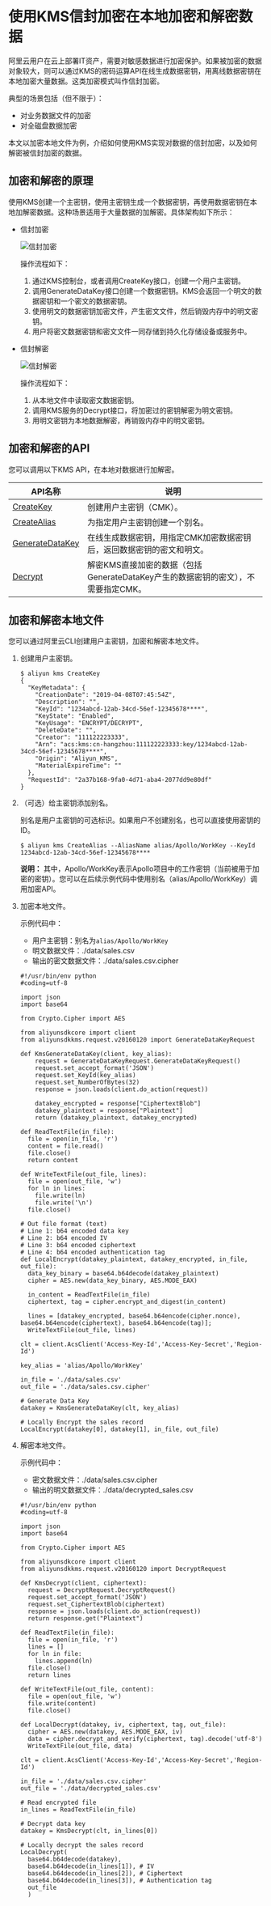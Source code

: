 # 使用KMS信封加密在本地加密和解密数据

阿里云用户在云上部署IT资产，需要对敏感数据进行加密保护。如果被加密的数据对象较大，则可以通过KMS的密码运算API在线生成数据密钥，用离线数据密钥在本地加密大量数据。这类加密模式叫作信封加密。

典型的场景包括（但不限于）：

-   对业务数据文件的加密
-   对全磁盘数据加密

本文以加密本地文件为例，介绍如何使用KMS实现对数据的信封加密，以及如何解密被信封加密的数据。

## 加密和解密的原理

使用KMS创建一个主密钥，使用主密钥生成一个数据密钥，再使用数据密钥在本地加解密数据。这种场景适用于大量数据的加解密。具体架构如下所示：

-   信封加密

    ![信封加密](https://static-aliyun-doc.oss-accelerate.aliyuncs.com/assets/img/zh-CN/7968428951/p56487.jpg)

    操作流程如下：

    1.  通过KMS控制台，或者调用CreateKey接口，创建一个用户主密钥。
    2.  调用GenerateDataKey接口创建一个数据密钥。KMS会返回一个明文的数据密钥和一个密文的数据密钥。
    3.  使用明文的数据密钥加密文件，产生密文文件，然后销毁内存中的明文密钥。
    4.  用户将密文数据密钥和密文文件一同存储到持久化存储设备或服务中。
-   信封解密

    ![信封解密](https://static-aliyun-doc.oss-accelerate.aliyuncs.com/assets/img/zh-CN/7968428951/p56499.png)

    操作流程如下：

    1.  从本地文件中读取密文数据密钥。
    2.  调用KMS服务的Decrypt接口，将加密过的密钥解密为明文密钥。
    3.  用明文密钥为本地数据解密，再销毁内存中的明文密钥。

## 加密和解密的API

您可以调用以下KMS API，在本地对数据进行加解密。

|API名称|说明|
|-----|--|
|[CreateKey](/intl.zh-CN/API参考/密钥/CreateKey.md)|创建用户主密钥（CMK）。|
|[CreateAlias](/intl.zh-CN/API参考/密钥/CreateAlias.md)|为指定用户主密钥创建一个别名。|
|[GenerateDataKey](/intl.zh-CN/API参考/密钥/GenerateDataKey.md)|在线生成数据密钥，用指定CMK加密数据密钥后，返回数据密钥的密文和明文。|
|[Decrypt](/intl.zh-CN/API参考/密钥/Decrypt.md)|解密KMS直接加密的数据（包括GenerateDataKey产生的数据密钥的密文），不需要指定CMK。|

## 加密和解密本地文件

您可以通过阿里云CLI创建用户主密钥，加密和解密本地文件。

1.  创建用户主密钥。

    ```
    $ aliyun kms CreateKey
    {
      "KeyMetadata": {
        "CreationDate": "2019-04-08T07:45:54Z",
        "Description": "",
        "KeyId": "1234abcd-12ab-34cd-56ef-12345678****",
        "KeyState": "Enabled",
        "KeyUsage": "ENCRYPT/DECRYPT",
        "DeleteDate": "",
        "Creator": "111122223333",
        "Arn": "acs:kms:cn-hangzhou:111122223333:key/1234abcd-12ab-34cd-56ef-12345678****",
        "Origin": "Aliyun_KMS",
        "MaterialExpireTime": ""
      },
      "RequestId": "2a37b168-9fa0-4d71-aba4-2077dd9e80df"
    }
    ```

2.  （可选）给主密钥添加别名。

    别名是用户主密钥的可选标识。如果用户不创建别名，也可以直接使用密钥的ID。

    ```
    $ aliyun kms CreateAlias --AliasName alias/Apollo/WorkKey --KeyId 1234abcd-12ab-34cd-56ef-12345678****
    ```

    **说明：** 其中，Apollo/WorkKey表示Apollo项目中的工作密钥（当前被用于加密的密钥）。您可以在后续示例代码中使用别名（alias/Apollo/WorkKey）调用加密API。

3.  加密本地文件。

    示例代码中：

    -   用户主密钥：别名为`alias/Apollo/WorkKey`
    -   明文数据文件：./data/sales.csv
    -   输出的密文数据文件：./data/sales.csv.cipher
    ```
    #!/usr/bin/env python
    #coding=utf-8
    
    import json
    import base64
    
    from Crypto.Cipher import AES
    
    from aliyunsdkcore import client
    from aliyunsdkkms.request.v20160120 import GenerateDataKeyRequest
    
    def KmsGenerateDataKey(client, key_alias):
        request = GenerateDataKeyRequest.GenerateDataKeyRequest()
        request.set_accept_format('JSON')
        request.set_KeyId(key_alias)
        request.set_NumberOfBytes(32)
        response = json.loads(client.do_action(request))
    
        datakey_encrypted = response["CiphertextBlob"]
        datakey_plaintext = response["Plaintext"]
        return (datakey_plaintext, datakey_encrypted)
    
    def ReadTextFile(in_file):
      file = open(in_file, 'r')
      content = file.read()
      file.close()
      return content
    
    def WriteTextFile(out_file, lines):
      file = open(out_file, 'w')
      for ln in lines:
        file.write(ln)
        file.write('\n')
      file.close()
    
    # Out file format (text)
    # Line 1: b64 encoded data key
    # Line 2: b64 encoded IV
    # Line 3: b64 encoded ciphertext
    # Line 4: b64 encoded authentication tag
    def LocalEncrypt(datakey_plaintext, datakey_encrypted, in_file, out_file):
      data_key_binary = base64.b64decode(datakey_plaintext)
      cipher = AES.new(data_key_binary, AES.MODE_EAX)
    
      in_content = ReadTextFile(in_file)
      ciphertext, tag = cipher.encrypt_and_digest(in_content)
    
      lines = [datakey_encrypted, base64.b64encode(cipher.nonce), base64.b64encode(ciphertext), base64.b64encode(tag)];
      WriteTextFile(out_file, lines)
    
    clt = client.AcsClient('Access-Key-Id','Access-Key-Secret','Region-Id')
    
    key_alias = 'alias/Apollo/WorkKey'
    
    in_file = './data/sales.csv'
    out_file = './data/sales.csv.cipher'
    
    # Generate Data Key
    datakey = KmsGenerateDataKey(clt, key_alias)
    
    # Locally Encrypt the sales record
    LocalEncrypt(datakey[0], datakey[1], in_file, out_file)
    ```

4.  解密本地文件。

    示例代码中：

    -   密文数据文件：./data/sales.csv.cipher
    -   输出的明文数据文件：./data/decrypted\_sales.csv
    ```
    #!/usr/bin/env python
    #coding=utf-8
    
    import json
    import base64
    
    from Crypto.Cipher import AES
    
    from aliyunsdkcore import client
    from aliyunsdkkms.request.v20160120 import DecryptRequest
    
    def KmsDecrypt(client, ciphertext):
      request = DecryptRequest.DecryptRequest()
      request.set_accept_format('JSON')
      request.set_CiphertextBlob(ciphertext)
      response = json.loads(client.do_action(request))
      return response.get("Plaintext")
    
    def ReadTextFile(in_file):
      file = open(in_file, 'r')
      lines = []
      for ln in file:
        lines.append(ln)
      file.close()
      return lines
    
    def WriteTextFile(out_file, content):
      file = open(out_file, 'w')
      file.write(content)
      file.close()
    
    def LocalDecrypt(datakey, iv, ciphertext, tag, out_file):
      cipher = AES.new(datakey, AES.MODE_EAX, iv)
      data = cipher.decrypt_and_verify(ciphertext, tag).decode('utf-8')
      WriteTextFile(out_file, data)
    
    clt = client.AcsClient('Access-Key-Id','Access-Key-Secret','Region-Id')
    
    in_file = './data/sales.csv.cipher'
    out_file = './data/decrypted_sales.csv'
    
    # Read encrypted file
    in_lines = ReadTextFile(in_file)
    
    # Decrypt data key
    datakey = KmsDecrypt(clt, in_lines[0])
    
    # Locally decrypt the sales record
    LocalDecrypt(
      base64.b64decode(datakey),
      base64.b64decode(in_lines[1]), # IV
      base64.b64decode(in_lines[2]), # Ciphertext
      base64.b64decode(in_lines[3]), # Authentication tag
      out_file
      )
    ```



